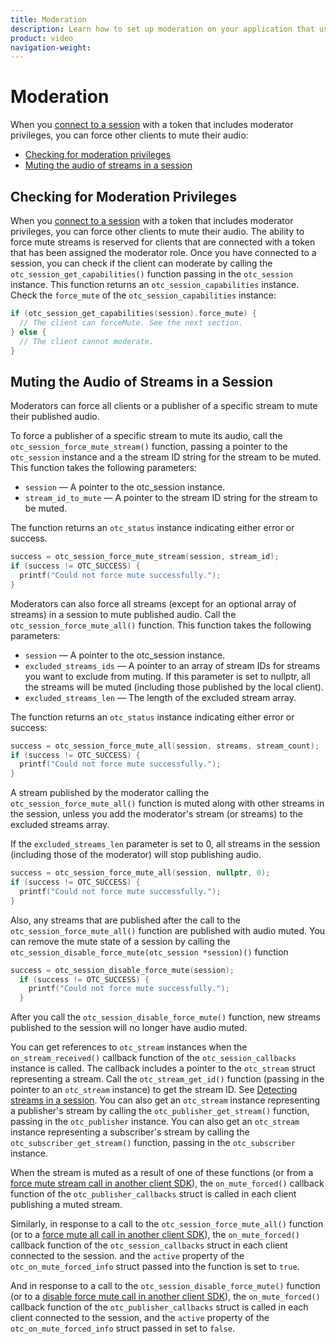 ```yaml
---
title: Moderation
description: Learn how to set up moderation on your application that uses the Vonage Video API. With moderator privileges, you can force partipcants to disconnect from the session, or stop publishing to the session.
product: video
navigation-weight:
---
```


# Moderation

When you [connect to a session](/video/tutorials/create-session) with a token that includes moderator privileges, you can force other clients to mute their audio:

* [Checking for moderation privileges](#checking-for-moderation-privileges)
* [Muting the audio of streams in a session](#muting-the-audio-of-streams-in-a-session)

## Checking for Moderation Privileges

When you [connect to a session](/developer/guides/connect-session/linux/) with a token that includes moderator privileges, you can force other clients to mute their audio. The ability to force mute streams is reserved for clients that are connected with a token that has been assigned the moderator role. Once you have connected to a session, you can check if the client can moderate by calling the `otc_session_get_capabilities()` function passing in the `otc_session` instance. This function returns an `otc_session_capabilities` instance. Check the `force_mute` of the `otc_session_capabilities` instance:

```c
if (otc_session_get_capabilities(session).force_mute) {
  // The client can forceMute. See the next section.
} else {
  // The client cannot moderate.
}
```

## Muting the Audio of Streams in a Session

Moderators can force all clients or a publisher of a specific stream to mute their published audio.

To force a publisher of a specific stream to mute its audio, call the `otc_session_force_mute_stream()` function, passing a pointer to the `otc_session` instance and a the stream ID string for the stream to be muted. This function takes the following parameters:

* `session` — A pointer to the otc_session instance.
* `stream_id_to_mute` — A pointer to the stream ID string for the stream to be muted.

The function returns an `otc_status` instance indicating either error or success.

```c
success = otc_session_force_mute_stream(session, stream_id);
if (success != OTC_SUCCESS) {
  printf("Could not force mute successfully.");
}
```

Moderators can also force all streams (except for an optional array of streams) in a session to mute published audio. Call the `otc_session_force_mute_all()` function. This function takes the following parameters:

* `session` — A pointer to the otc_session instance.
* `excluded_streams_ids` — A pointer to an array of stream IDs for streams you want to exclude from muting. If this parameter is set to nullptr, all the streams will be muted (including those published by the local client).
* `excluded_streams_len` — The length of the excluded stream array.

The function returns an `otc_status` instance indicating either error or success:

```c
success = otc_session_force_mute_all(session, streams, stream_count);
if (success != OTC_SUCCESS) {
  printf("Could not force mute successfully.");
}
```

A stream published by the moderator calling the `otc_session_force_mute_all()` function is muted along with other streams in the session, unless you add the moderator's stream (or streams) to the excluded streams array.

If the `excluded_streams_len` parameter is set to 0, all streams in the session (including those of the moderator) will stop publishing audio.

```c
success = otc_session_force_mute_all(session, nullptr, 0);
if (success != OTC_SUCCESS) {
  printf("Could not force mute successfully.");
}
```

Also, any streams that are published after the call to the `otc_session_force_mute_all()` function are published with audio muted. You can remove the mute state of a session by calling the `otc_session_disable_force_mute(otc_session *session)()` function

```c
success = otc_session_disable_force_mute(session);
  if (success != OTC_SUCCESS) {
    printf("Could not force mute successfully.");
  }
```

After you call the `otc_session_disable_force_mute()` function, new streams published to the session will no longer have audio muted.

You can get references to `otc_stream` instances when the `on_stream_received()` callback function of the `otc_session_callbacks` instance is called. The callback includes a pointer to the `otc_stream` struct representing a stream. Call the `otc_stream_get_id()` function (passing in the pointer to an `otc_stream` instance) to get the stream ID. See [Detecting streams in a session](/video/tutorials/joining-a-session/video/joining-a-session/javascript/detect-client-connect-disconnect/javascript). You can also get an `otc_stream` instance representing a publisher's stream by calling the `otc_publisher_get_stream()` function, passing in the `otc_publisher` instance. You can also get an `otc_stream` instance representing a subscriber's stream by calling the `otc_subscriber_get_stream()` function, passing in the `otc_subscriber` instance.

When the stream is muted as a result of one of these functions (or from a [force mute stream call in another client SDK](/video/tutorials/video-moderation/video/moderation/js/moderation/javascript#muting-the-audio-of-streams-in-a-session)), the `on_mute_forced()` callback function of the `otc_publisher_callbacks` struct is called in each client publishing a muted stream.

Similarly, in response to a call to the `otc_session_force_mute_all()` function (or to a [force mute all call in another client SDK](/video/tutorials/video-moderation/video/moderation/js/moderation/javascript#muting-the-audio-of-streams-in-a-session)), the `on_mute_forced()` callback function of the `otc_session_callbacks` struct in each client connected to the session. and the `active` property of the `otc_on_mute_forced_info` struct passed into the function is set to `true`.

And in response to a call to the `otc_session_disable_force_mute()` function (or to a [disable force mute call in another client SDK](/video/tutorials/video-moderation/video/moderation/js/moderation/javascript#muting-the-audio-of-streams-in-a-session)), the `on_mute_forced()` callback function of the `otc_publisher_callbacks` struct is called in each client connected to the session, and the `active` property of the `otc_on_mute_forced_info` struct passed in set to `false`.
